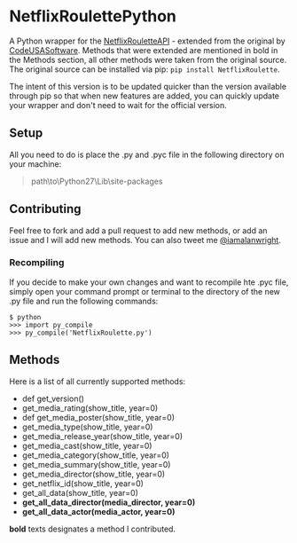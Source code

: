NetflixRoulettePython
=====================

A Python wrapper for the [NetflixRouletteAPI](http://netflixroulette.net/api) - extended from the original by [CodeUSASoftware](http://blog.codeusa.net/). Methods that were extended are mentioned in bold in the Methods section, all other methods were taken from the original source. The original source can be installed via pip: `pip install NetflixRoulette`.

The intent of this version is to be updated quicker than the version available through pip so that when new features are added, you can quickly update your wrapper and don't need to wait for the official version. 

## Setup
All you need to do is place the .py and .pyc file in the following directory on your machine:

> path\to\Python27\Lib\site-packages

## Contributing
Feel free to fork and add a pull request to add new methods, or add an issue and I will add new methods. You can also tweet me [@iamalanwright](http://twitter.com/iamalanwright).

### Recompiling
If you decide to make your own changes and want to recompile hte .pyc file, simply open your command prompt or terminal to the directory of the new .py file and run the following commands:

```
$ python
>>> import py_compile
>>> py_compile('NetflixRoulette.py')
```

## Methods
Here is a list of all currently supported methods:
* def get_version()
* get_media_rating(show_title, year=0)
* def get_media_poster(show_title, year=0)
* get_media_type(show_title, year=0)
* get_media_release_year(show_title, year=0)
* get_media_cast(show_title, year=0)
* get_media_category(show_title, year=0)
* get_media_summary(show_title, year=0)
* get_media_director(show_title, year=0)
* get_netflix_id(show_title, year=0)
* get_all_data(show_title, year=0)
* **get_all_data_director(media_director, year=0)**
* **get_all_data_actor(media_actor, year=0)**

**bold** texts designates a method I contributed. 
